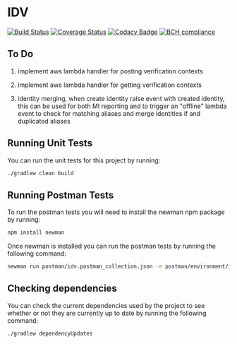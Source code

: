 # IDV

[![Build Status](https://travis-ci.org/michaelruocco/idv.svg?branch=master)](https://travis-ci.org/michaelruocco/idv)
[![Coverage Status](https://coveralls.io/repos/github/michaelruocco/idv/badge.svg?branch=master)](https://coveralls.io/github/michaelruocco/idv?branch=master)
[![Codacy Badge](https://api.codacy.com/project/badge/Grade/bf0e7c1e4ce54853bdad4570230cc33c)](https://app.codacy.com/app/michaelruocco/idv?utm_source=github.com&utm_medium=referral&utm_content=michaelruocco/idv&utm_campaign=Badge_Grade_Dashboard)
[![BCH compliance](https://bettercodehub.com/edge/badge/michaelruocco/idv?branch=master)](https://bettercodehub.com/)

## To Do

 1. implement aws lambda handler for posting verification contexts

 2. implement aws lambda handler for getting verification contexts

 3. identity merging, when create identity raise event with created identity, this can be used
for both MI reporting and to trigger an "offline" lambda event to check for matching aliases and merge
identities if and duplicated aliases

## Running Unit Tests

You can run the unit tests for this project by running:

```bash
./gradlew clean build
```

## Running Postman Tests

To run the postman tests you will need to install the newman npm package by running:

```bash
npm install newman
```

Once newman is installed you can run the postman tests by running the following command:

```bash
newman run postman/idv.postman_collection.json -e postman/environment/idv-dev.postman_environment.json
```

## Checking dependencies

You can check the current dependencies used by the project to see whether
or not they are currently up to date by running the following command:

```bash
./gradlew dependencyUpdates
```